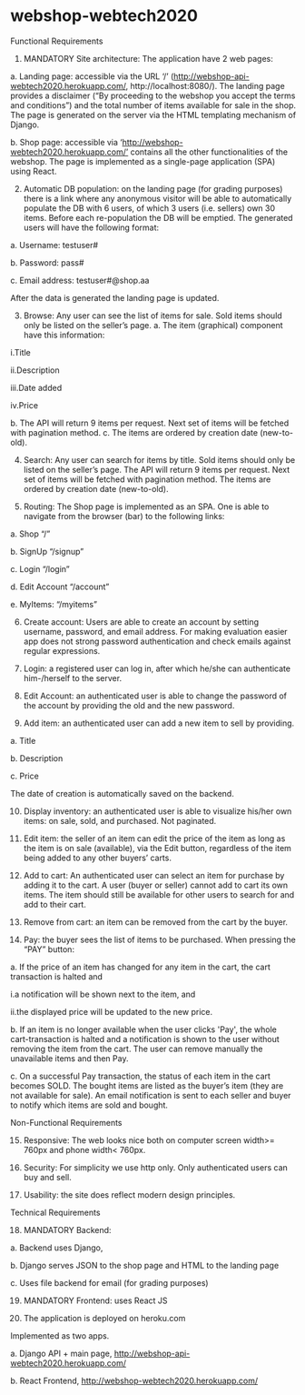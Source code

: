 # webshop-webtech2020

Functional Requirements

1. MANDATORY Site architecture: The application have 2 web pages:

a. Landing page: accessible via the URL ‘/’ (http://webshop-api-webtech2020.herokuapp.com/, http://localhost:8080/). The landing page provides a disclaimer (“By proceeding to the webshop you accept the terms and conditions”) and the total number of items available for sale in the shop. The page is generated on the server via the HTML templating mechanism of Django.

b. Shop page: accessible via ‘http://webshop-webtech2020.herokuapp.com/’ contains all the other functionalities of the webshop. The page is implemented as a single-page application (SPA) using React.


2. Automatic DB population: on the landing page (for grading purposes) there is a link where any anonymous visitor will be able to automatically populate the DB with 6 users, of which 3 users (i.e. sellers) own 30 items. Before each re-population the DB will be emptied. The generated users will have the following format:

a. Username: testuser#

b. Password: pass#

c. Email address: testuser#@shop.aa

After the data is generated the landing page is updated.


3. Browse: Any user can see the list of items for sale. Sold items should only be listed on the seller’s page.
a. The item (graphical) component have this information:

i.Title

ii.Description

iii.Date added

iv.Price

b. The API will return 9 items per request. Next set of items will be fetched with pagination method.
c. The items are ordered by creation date (new-to-old).

4. Search: Any user can search for items by title. Sold items should only be listed on the seller’s page.
The API will return 9 items per request. Next set of items will be fetched with pagination method. The items are ordered by creation date (new-to-old).

5. Routing: The Shop page is implemented as an SPA. One is able to navigate from the browser (bar) to the following links:

a. Shop “/”

b. SignUp “/signup”

c. Login “/login”

d. Edit Account “/account”

e. MyItems: “/myitems”


6. Create account: Users are able to create an account by setting username, password, and email address. For making evaluation easier app does not strong password authentication and check emails against regular expressions.

7. Login: a registered user can log in, after which he/she can authenticate him-/herself to the server.

8. Edit Account: an authenticated user is able to change the password of the account by providing the old and the new password.

9. Add item: an authenticated user can add a new item to sell by providing.

a. Title

b. Description

c. Price

The date of creation is automatically saved on the backend.


10. Display inventory: an authenticated user is able to visualize his/her own items: on sale, sold, and purchased. Not paginated. 

11. Edit item: the seller of an item can edit the price of the item as long as the item is on sale (available), via the Edit button, regardless of the item being added to any other buyers’ carts.

12. Add to cart: An authenticated user can select an item for purchase by adding it to the cart. A user (buyer or seller) cannot add to cart its own items. The item should still be available for other users to search for and add to their cart.

13. Remove from cart: an item can be removed from the cart by the buyer.

14. Pay: the buyer sees the list of items to be purchased. When pressing the “PAY” button:

a. If the price of an item has changed for any item in the cart, the cart transaction is halted and

i.a notification will be shown next to the item, and

ii.the displayed price will be updated to the new price.

b. If an item is no longer available when the user clicks 'Pay', the whole cart-transaction is halted and a notification is shown to the user without removing the item from the cart. The user can remove manually the unavailable items and then Pay.

c. On a successful Pay transaction, the status of each item in the cart becomes SOLD. The bought items are listed as the buyer’s item (they are not available for sale). An email notification is sent to each seller and buyer to notify which items are sold and bought.



Non-Functional Requirements

15. Responsive: The web looks nice both on computer screen width>= 760px and phone width< 760px.

16. Security: For simplicity we use http only. Only authenticated users can buy and sell.

17. Usability: the site does reflect modern design principles.



Technical Requirements

18. MANDATORY Backend:

a. Backend uses Django,

b. Django serves JSON to the shop page and HTML to the landing page

c. Uses file backend for email (for grading purposes)

19. MANDATORY Frontend: uses React JS

20. The application is deployed on heroku.com


Implemented as two apps.

a.	Django API + main page, 
http://webshop-api-webtech2020.herokuapp.com/

b.	React Frontend, 
http://webshop-webtech2020.herokuapp.com/
